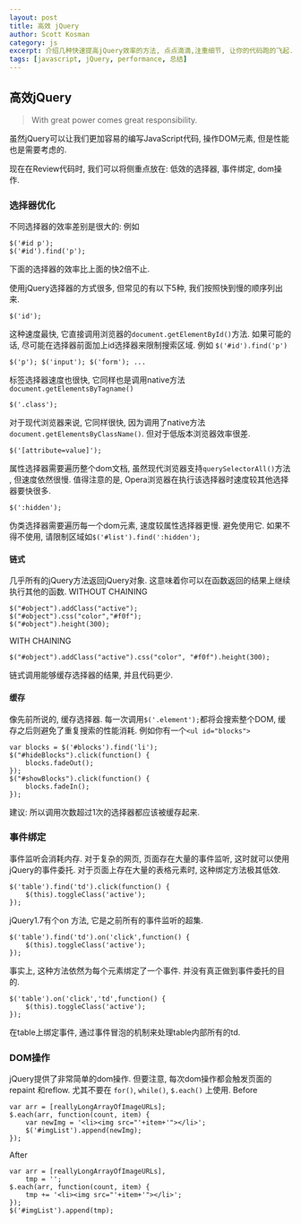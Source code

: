 ```yaml
---
layout: post
title: 高效 jQuery
author: Scott Kosman
category: js
excerpt: 介绍几种快速提高jQuery效率的方法, 点点滴滴,注重细节, 让你的代码跑的飞起.
tags: [javascript, jQuery, performance, 总结]
---
```


## 高效jQuery

> With great power comes great responsibility.

虽然jQuery可以让我们更加容易的编写JavaScript代码, 操作DOM元素, 但是性能也是需要考虑的.

现在在Review代码时, 我们可以将侧重点放在: 低效的选择器, 事件绑定, dom操作.

### 选择器优化

不同选择器的效率差别是很大的: 例如

    $('#id p');
    $('#id').find('p');

下面的选择器的效率比上面的快2倍不止.

使用jQuery选择器的方式很多, 但常见的有以下5种, 我们按照快到慢的顺序列出来.

    $('id');

这种速度最快, 它直接调用浏览器的`document.getElementById()`方法. 如果可能的话, 尽可能在选择器前面加上id选择器来限制搜索区域.
例如 `$('#id').find('p')`

    $('p'); $('input'); $('form'); ...

标签选择器速度也很快, 它同样也是调用native方法`document.getElementsByTagname()`

    $('.class');

对于现代浏览器来说, 它同样很快, 因为调用了native方法`document.getElementsByClassName()`. 但对于低版本浏览器效率很差.

    $('[attribute=value]');

属性选择器需要遍历整个dom文档, 虽然现代浏览器支持`querySelectorAll()`方法 , 但速度依然很慢.
值得注意的是, Opera浏览器在执行该选择器时速度较其他选择器要快很多.

    $(':hidden');

伪类选择器需要遍历每一个dom元素, 速度较属性选择器更慢. 避免使用它. 如果不得不使用, 请限制区域如`$('#list').find(':hidden');`

#### 链式

几乎所有的jQuery方法返回jQuery对象. 这意味着你可以在函数返回的结果上继续执行其他的函数.
WITHOUT CHAINING

    $("#object").addClass("active");
    $("#object").css("color","#f0f");
    $("#object").height(300);

WITH CHAINING

    $("#object").addClass("active").css("color", "#f0f").height(300);

链式调用能够缓存选择器的结果, 并且代码更少.

#### 缓存

像先前所说的, 缓存选择器. 每一次调用`$('.element');`都将会搜索整个DOM, 缓存之后则避免了重复搜索的性能消耗.
例如你有一个`<ul id="blocks">`

    var blocks = $('#blocks').find('li');
    $("#hideBlocks").click(function() {
        blocks.fadeOut();
    });
    $("#showBlocks").click(function() {
        blocks.fadeIn();
    });

建议: 所以调用次数超过1次的选择器都应该被缓存起来.

### 事件绑定

事件监听会消耗内存. 对于复杂的网页, 页面存在大量的事件监听, 这时就可以使用jQuery的事件委托.
对于页面上存在大量的表格元素时, 这种绑定方法极其低效.

    $('table').find('td').click(function() {
        $(this).toggleClass('active');
    });

jQuery1.7有个on 方法, 它是之前所有的事件监听的超集.

    $('table').find('td').on('click',function() {
        $(this).toggleClass('active');
    });

事实上, 这种方法依然为每个元素绑定了一个事件. 并没有真正做到事件委托的目的.

    $('table').on('click','td',function() {
        $(this).toggleClass('active');
    });

在table上绑定事件, 通过事件冒泡的机制来处理table内部所有的td.

### DOM操作

jQuery提供了非常简单的dom操作. 但要注意, 每次dom操作都会触发页面的repaint 和reflow. 尤其不要在 `for()`, `while()`, `$.each()` 上使用.
Before

    var arr = [reallyLongArrayOfImageURLs];
    $.each(arr, function(count, item) {
        var newImg = '<li><img src="'+item+'"></li>';
        $('#imgList').append(newImg);
    });

After

    var arr = [reallyLongArrayOfImageURLs],
        tmp = '';
    $.each(arr, function(count, item) {
        tmp += '<li><img src="'+item+'"></li>';
    });
    $('#imgList').append(tmp);


